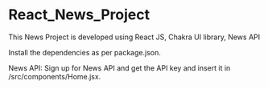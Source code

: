 # React_News_Project
This News Project is developed using React JS, Chakra UI library, News API
 
Install the dependencies as per package.json. 
 
News API:
Sign up for News API and get the API key and insert it in /src/components/Home.jsx.


